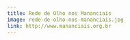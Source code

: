 ```yaml
---
title: Rede de Olho nos Mananciais
image: rede-de-olho-nos-mananciais.jpg
link: http://www.mananciais.org.br
---
```

